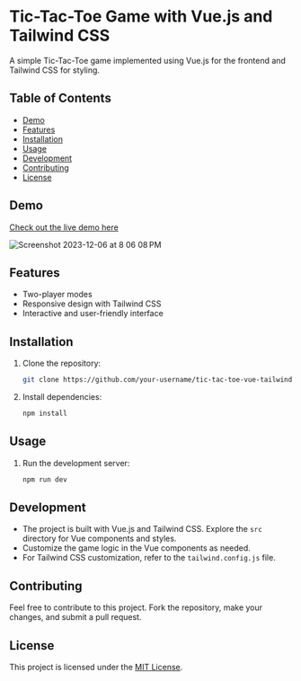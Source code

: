 # Tic-Tac-Toe Game with Vue.js and Tailwind CSS

A simple Tic-Tac-Toe game implemented using Vue.js for the frontend and Tailwind CSS for styling.

## Table of Contents

- [Demo](#demo)
- [Features](#features)
- [Installation](#installation)
- [Usage](#usage)
- [Development](#development)
- [Contributing](#contributing)
- [License](#license)

## Demo

[Check out the live demo here](https://tic-tac-toe-vue-js.netlify.app)

![Screenshot 2023-12-06 at 8 06 08 PM](https://github.com/Saty-am02/tictactoe-vue/assets/88832726/fffaf6ca-90f2-49ab-af02-b275a6240daf)

## Features

- Two-player modes
- Responsive design with Tailwind CSS
- Interactive and user-friendly interface

## Installation

1. Clone the repository:

    ```bash
    git clone https://github.com/your-username/tic-tac-toe-vue-tailwind.git
    ```



2. Install dependencies:

    ```bash
    npm install
    ```

## Usage

1. Run the development server:

    ```bash
    npm run dev
    ```

## Development

- The project is built with Vue.js and Tailwind CSS. Explore the `src` directory for Vue components and styles.
- Customize the game logic in the Vue components as needed.
- For Tailwind CSS customization, refer to the `tailwind.config.js` file.

## Contributing

Feel free to contribute to this project. Fork the repository, make your changes, and submit a pull request.

## License

This project is licensed under the [MIT License](LICENSE).
